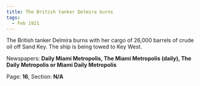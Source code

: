 ```yaml
---  
title: The British tanker Delmira burns  
tags:  
  - Feb 1921  
---  
```

  
The British tanker Delmira burns with her cargo of 26,000 barrels of crude oil off Sand Key. The ship is being towed to Key West.  
  
Newspapers: **Daily Miami Metropolis, The Miami Metropolis (daily), The Daily Metropolis or Miami Daily Metropolis**  
  
Page: **16**, Section: **N/A** 
